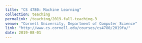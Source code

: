 ```yaml
---
title: "CS 4780: Machine Learning"
collection: teaching
permalink: /teaching/2019-fall-teaching-3
venue: "Cornell University, Department of Computer Science"
link: "http://www.cs.cornell.edu/courses/cs4780/2019fa/"
date: 2019-08-01
---
```

